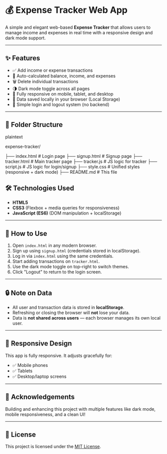 # 💰 Expense Tracker Web App

A simple and elegant web-based **Expense Tracker** that allows users to manage income and expenses in real time with a responsive design and dark mode support.

---

## ✨ Features

- ✅ Add income or expense transactions
- 🧮 Auto-calculated balance, income, and expenses
- 🗑️ Delete individual transactions
- 🌗 Dark mode toggle across all pages
- 📱 Fully responsive on mobile, tablet, and desktop
- 💾 Data saved locally in your browser (Local Storage)
- 🔐 Simple login and logout system (no backend)   

---

## 📁 Folder Structure

plaintext

expense-tracker/

├── index.html         # Login page
├── signup.html        # Signup page
├── tracker.html       # Main tracker page
├── tracker.js         # JS logic for tracker
├── script.js          # JS logic for login/signup
├── style.css          # Unified styles (responsive + dark mode)
├── README.md          # This file


## 🛠️ Technologies Used

* **HTML5**
* **CSS3** (Flexbox + media queries for responsiveness)
* **JavaScript (ES6)** (DOM manipulation + localStorage)

---

## 🧪 How to Use

1. Open `index.html` in any modern browser.
2. Sign up using `signup.html` (credentials stored in localStorage).
3. Log in via `index.html` using the same credentials.
4. Start adding transactions on `tracker.html`.
5. Use the dark mode toggle on top-right to switch themes.
6. Click "Logout" to return to the login screen.

---

## 🔒 Note on Data

* All user and transaction data is stored in **localStorage**.
* Refreshing or closing the browser will **not** lose your data.
* Data is **not shared across users** — each browser manages its own local user.

---

## 📱 Responsive Design

This app is fully responsive. It adjusts gracefully for:

* ✅ Mobile phones
* ✅ Tablets
* ✅ Desktop/laptop screens

---

## 🙌 Acknowledgements

Building and enhancing this project with multiple features like dark mode, mobile responsiveness, and a clean UI!

---

## 📄 License

This project is licensed under the [MIT License](LICENSE).



